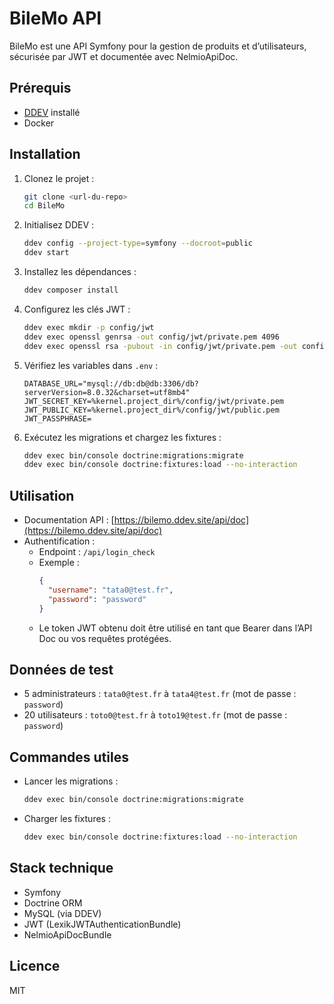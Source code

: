 # BileMo API

BileMo est une API Symfony pour la gestion de produits et d’utilisateurs, sécurisée par JWT et documentée avec NelmioApiDoc.

## Prérequis
- [DDEV](https://ddev.readthedocs.io/en/stable/) installé
- Docker

## Installation

1. Clonez le projet :
   ```bash
   git clone <url-du-repo>
   cd BileMo
   ```
2. Initialisez DDEV :
   ```bash
   ddev config --project-type=symfony --docroot=public
   ddev start
   ```
3. Installez les dépendances :
   ```bash
   ddev composer install
   ```
4. Configurez les clés JWT :
   ```bash
   ddev exec mkdir -p config/jwt
   ddev exec openssl genrsa -out config/jwt/private.pem 4096
   ddev exec openssl rsa -pubout -in config/jwt/private.pem -out config/jwt/public.pem
   ```
5. Vérifiez les variables dans `.env` :
   ```env
   DATABASE_URL="mysql://db:db@db:3306/db?serverVersion=8.0.32&charset=utf8mb4"
   JWT_SECRET_KEY=%kernel.project_dir%/config/jwt/private.pem
   JWT_PUBLIC_KEY=%kernel.project_dir%/config/jwt/public.pem
   JWT_PASSPHRASE=
   ```
6. Exécutez les migrations et chargez les fixtures :
   ```bash
   ddev exec bin/console doctrine:migrations:migrate
   ddev exec bin/console doctrine:fixtures:load --no-interaction
   ```

## Utilisation

- Documentation API : [https://bilemo.ddev.site/api/doc](https://bilemo.ddev.site/api/doc)
- Authentification :
  - Endpoint : `/api/login_check`
  - Exemple :
    ```json
    {
      "username": "tata0@test.fr",
      "password": "password"
    }
    ```
  - Le token JWT obtenu doit être utilisé en tant que Bearer dans l’API Doc ou vos requêtes protégées.

## Données de test
- 5 administrateurs : `tata0@test.fr` à `tata4@test.fr` (mot de passe : `password`)
- 20 utilisateurs : `toto0@test.fr` à `toto19@test.fr` (mot de passe : `password`)

## Commandes utiles
- Lancer les migrations :
  ```bash
  ddev exec bin/console doctrine:migrations:migrate
  ```
- Charger les fixtures :
  ```bash
  ddev exec bin/console doctrine:fixtures:load --no-interaction
  ```

## Stack technique
- Symfony
- Doctrine ORM
- MySQL (via DDEV)
- JWT (LexikJWTAuthenticationBundle)
- NelmioApiDocBundle

## Licence
MIT
